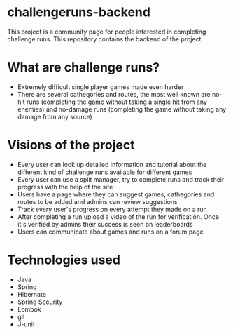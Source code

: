 # challengeruns-backend
This project is a community page for people interested in completing challenge runs.
This repository contains the backend of the project.
# What are challenge runs?
- Extremely difficult single player games made even harder
- There are several cathegories and routes, the most well known are no-hit runs (completing the game without taking a single hit from any enemies)
  and no-damage runs (completing the game without taking any damage from any source)
# Visions of the project
- Every user can look up detailed information and tutorial about the different kind of challenge runs available for different games
- Every user can use a split manager, try to complete runs and track their progress with the help of the site
- Users have a page where they can suggest games, cathegories and routes to be added and admins can review suggestions
- Track every user's progress on every attempt they made on a run
- After completing a run upload a video of the run for verification. Once it's verified by admins their success is seen on leaderboards
- Users can communicate about games and runs on a forum page
# Technologies used
- Java
- Spring
- Hibernate
- Spring Security
- Lombok
- git
- J-unit
